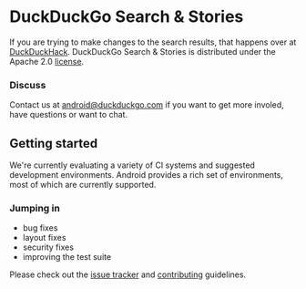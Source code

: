 # DuckDuckGo Search & Stories

If you are trying to make changes to the search results, that happens over at [DuckDuckHack](http://duckduckhack.com). DuckDuckGo Search & Stories is distributed under the Apache 2.0 [license](https://github.com/duckduckgo/android/blob/master/LICENSE).

### Discuss

Contact us at android@duckduckgo.com if you want to get more involed, have questions or want to chat.

## Getting started

We're currently evaluating a variety of CI systems and suggested development environments. Android provides a rich set of environments, most of which are currently supported.

### Jumping in
- bug fixes
- layout fixes
- security fixes
- improving the test suite

Please check out the [issue tracker](https://github.com/duckduckgo/android/issues) and [contributing](https://github.com/duckduckgo/android/blob/master/CONTRIBUTING.md) guidelines.
